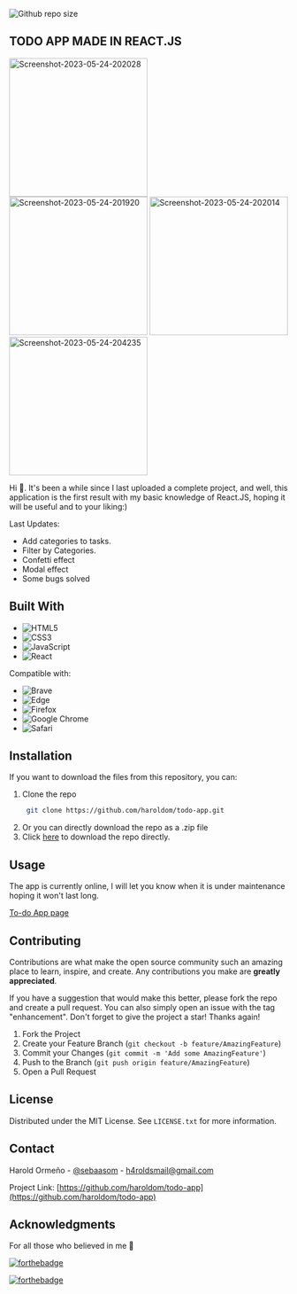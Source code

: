 
![Github repo size](https://img.shields.io/github/languages/code-size/haroldom/todo-app?style=for-the-badge)

## TODO APP MADE IN REACT.JS
<img src="https://i.ibb.co/Tvtc8FC/Screenshot-2023-05-24-202028.png" alt="Screenshot-2023-05-24-202028" style="display: inline-block; height: 250px; margin-right: 10px;" />   <img src="https://i.ibb.co/HNCXNYN/Screenshot-2023-05-24-201920.png" alt="Screenshot-2023-05-24-201920" style="display: inline-block; height: 250px;" />
<img src="https://i.ibb.co/SRKTxTv/Screenshot-2023-05-24-202014.png" alt="Screenshot-2023-05-24-202014" border="0" height="250px"/> <img src="https://i.ibb.co/ng173Zh/Screenshot-2023-05-24-204235.png" alt="Screenshot-2023-05-24-204235" border="0" height="250px"/>

Hi 👋. It's been a while since I last uploaded a complete project, and well, this application is the first result with my basic knowledge of React.JS, hoping it will be useful and to your liking:)

Last Updates:
* Add categories to tasks.
* Filter by Categories.
* Confetti effect
* Modal effect
* Some bugs solved

## Built With
* ![HTML5](https://img.shields.io/badge/html5-%23E34F26.svg?style=for-the-badge&logo=html5&logoColor=white)
* ![CSS3](https://img.shields.io/badge/css3-%231572B6.svg?style=for-the-badge&logo=css3&logoColor=white)
* ![JavaScript](https://img.shields.io/badge/javascript-%23323330.svg?style=for-the-badge&logo=javascript&logoColor=%23F7DF1E)
* ![React](https://img.shields.io/badge/react-%2320232a.svg?style=for-the-badge&logo=react&logoColor=%2361DAFB)

Compatible with:
* ![Brave](https://img.shields.io/badge/Brave-FB542B?style=for-the-badge&logo=Brave&logoColor=white)
* ![Edge](https://img.shields.io/badge/Edge-0078D7?style=for-the-badge&logo=Microsoft-edge&logoColor=white)
* ![Firefox](https://img.shields.io/badge/Firefox-FF7139?style=for-the-badge&logo=Firefox-Browser&logoColor=white)
* ![Google Chrome](https://img.shields.io/badge/Google%20Chrome-4285F4?style=for-the-badge&logo=GoogleChrome&logoColor=white)
* ![Safari](https://img.shields.io/badge/Safari-000000?style=for-the-badge&logo=Safari&logoColor=white)

## Installation
If you want to download the files from this repository, you can:
1. Clone the repo
   ```sh
    git clone https://github.com/haroldom/todo-app.git
   ```
2. Or you can directly download the repo as a .zip file
3. Click [here](https://github.com/haroldom/todo-app/archive/refs/heads/gh-pages.zip) to download the repo directly.



## Usage
The app is currently online, I will let you know when it is under maintenance hoping it won't last long.

<a href="https://haroldom.github.io/todo-app/" target="_blank">To-do App page</a>


## Contributing

Contributions are what make the open source community such an amazing place to learn, inspire, and create. Any contributions you make are **greatly appreciated**.

If you have a suggestion that would make this better, please fork the repo and create a pull request. You can also simply open an issue with the tag "enhancement".
Don't forget to give the project a star! Thanks again!

1. Fork the Project
2. Create your Feature Branch (`git checkout -b feature/AmazingFeature`)
3. Commit your Changes (`git commit -m 'Add some AmazingFeature'`)
4. Push to the Branch (`git push origin feature/AmazingFeature`)
5. Open a Pull Request

## License
Distributed under the MIT License. See `LICENSE.txt` for more information.

## Contact

Harold Ormeño - [@sebaasom](https://twitter.com/sebaasom) - h4roldsmail@gmail.com

Project Link: [https://github.com/haroldom/todo-app](https://github.com/haroldom/todo-app)

## Acknowledgments
For all those who believed in me 🤍



[![forthebadge](https://forthebadge.com/images/badges/built-with-love.svg)](https://forthebadge.com)

[![forthebadge](https://forthebadge.com/images/badges/made-with-javascript.svg)](https://forthebadge.com)
